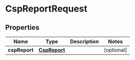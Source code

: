 
# CspReportRequest

## Properties
Name | Type | Description | Notes
------------ | ------------- | ------------- | -------------
**cspReport** | [**CspReport**](CspReport.md) |  |  [optional]



